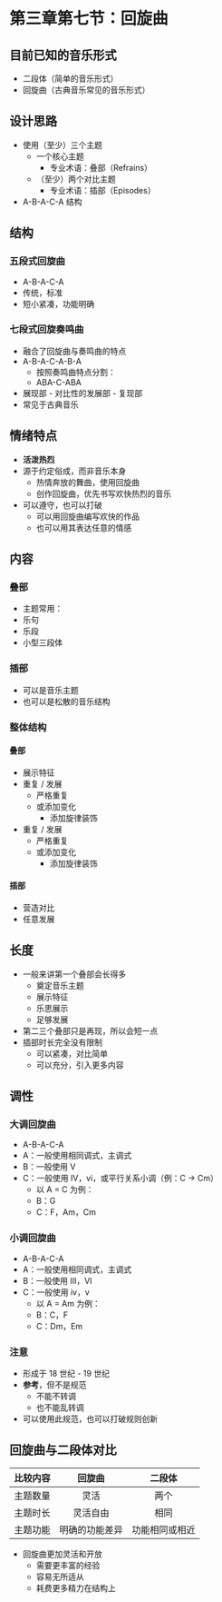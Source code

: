 # 第三章第七节：回旋曲

## 目前已知的音乐形式

- 二段体（简单的音乐形式）
- 回旋曲（古典音乐常见的音乐形式）

## 设计思路

- 使用（至少）三个主题
  - 一个核心主题
    - 专业术语：叠部（Refrains）
  - （至少）两个对比主题
    - 专业术语：插部（Episodes）
- A-B-A-C-A 结构

## 结构

### 五段式回旋曲

- A-B-A-C-A
- 传统，标准
- 短小紧凑，功能明确

### 七段式回旋奏鸣曲

- 融合了回旋曲与奏鸣曲的特点
- A-B-A-C-A-B-A
  - 按照奏鸣曲特点分割：
  - ABA-C-ABA
- 展现部 - 对比性的发展部 - 复现部
- 常见于古典音乐

## 情绪特点

- **活泼热烈**
- 源于约定俗成，而非音乐本身
  - 热情奔放的舞曲，使用回旋曲
  - 创作回旋曲，优先书写欢快热烈的音乐
- 可以遵守，也可以打破
  - 可以用回旋曲编写欢快的作品
  - 也可以用其表达任意的情感

## 内容

### 叠部

- 主题常用：
- 乐句
- 乐段
- 小型三段体

### 插部

- 可以是音乐主题
- 也可以是松散的音乐结构

### 整体结构

#### 叠部

- 展示特征
- 重复 / 发展
  - 严格重复
  - 或添加变化
    - 添加旋律装饰
- 重复 / 发展
  - 严格重复
  - 或添加变化
    - 添加旋律装饰

#### 插部

- 营造对比
- 任意发展

## 长度

- 一般来讲第一个叠部会长得多
  - 奠定音乐主题
  - 展示特征
  - 乐思展示
  - 足够发展
- 第二三个叠部只是再现，所以会短一点
- 插部时长完全没有限制
  - 可以紧凑，对比简单
  - 可以充分，引入更多内容

## 调性

### 大调回旋曲

- A-B-A-C-A
- A：一般使用相同调式，主调式
- B：一般使用 V
- C：一般使用 IV，vi，或平行关系小调（例：C -> Cm）
  - 以 A = C 为例：
  - B：G
  - C：F，Am，Cm

### 小调回旋曲

- A-B-A-C-A
- A：一般使用相同调式，主调式
- B：一般使用 III，VI
- C：一般使用 iv，v
  - 以 A = Am 为例：
  - B：C，F
  - C：Dm，Em

### 注意

- 形成于 18 世纪 - 19 世纪
- **参考**，但不是规范
  - 不能不转调
  - 也不能乱转调
- 可以使用此规范，也可以打破规则创新

## 回旋曲与二段体对比

| 比较内容 |     回旋曲     |     二段体     |
| :------: | :------------: | :------------: |
| 主题数量 |      灵活      |      两个      |
| 主题时长 |    灵活自由    |      相同      |
| 主题功能 | 明确的功能差异 | 功能相同或相近 |

- 回旋曲更加灵活和开放
  - 需要更丰富的经验
  - 容易无所适从
  - 耗费更多精力在结构上